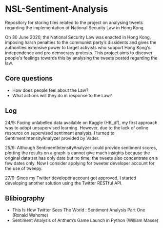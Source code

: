# NSL-Sentiment-Analysis
Repository for storing files related to the project on analysing tweets regarding the implementation of National Security Law in Hong Kong.

On 30 June 2020, the National Security Law was enacted in Hong Kong, imposing harsh penalties to the communist party’s dissidents and gives the authorities extensive power to target activists who support Hong Kong's independence and pro democracy protests. This project aims to discover people's feelings towards this by analysing the tweets posted regarding the law.

## Core questions
* How does people feel about the Law?
* What actions will they do in response to the Law?

## Log
24/9: Facing unlabelled data available on Kaggle (HK_df), my first approach was to adopt unsupervised learning. However, due to the lack of online resource on supervised sentiment analysis, I turned to SentimentIntensityAnalyzer provided by Vader.

25/9: Although SentimentIntensityAnalyzer could provide sentiment scores, plotting the results on a graph is cannot give much insights because the original data set has only date but no time; the tweets also concentrate on a few dates only. Now I consider applying for tweeter developer account for the use of tweepy.

27/9: Since my Twitter developer account got approved, I started developing another solution using the Twitter RESTful API.

## Blibiography
* This Is How Twitter Sees The World : Sentiment Analysis Part One (Ronald Wahome)
* Sentiment Analysis of Anthem’s Game Launch in Python (William Masse)

